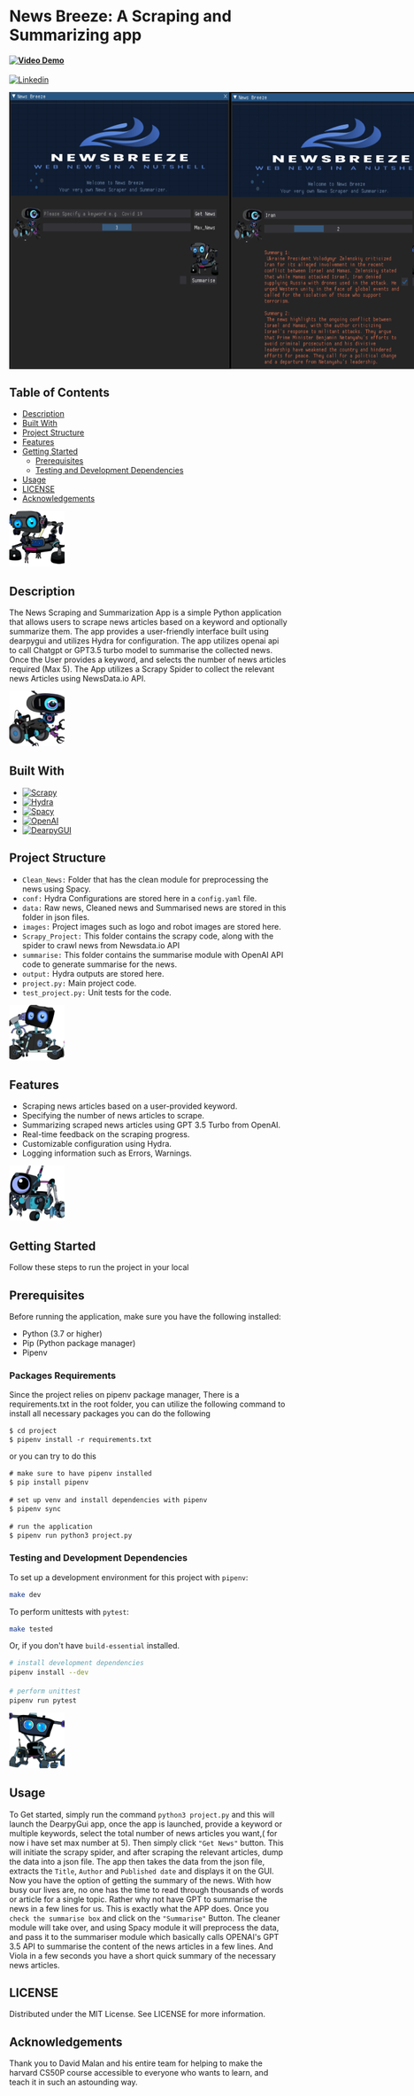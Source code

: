 
<h1>  News Breeze: A Scraping and Summarizing app</- CS50 Final Projecth1>

#### [![Video Demo][video]][video-url] 
[![Linkedin][linkedin]][linkedin-url]

<div style="display: flex; align-items: center;">
<img src="images/App_Screenshot.png" alt="App Screenshot" width="400" height="500">
<img src="images/App_Screenshot2.png" alt="App Screenshot" width="400" height="500">
</div>


## __Table of Contents__

- [Description](#description)
- [Built With](#built-with)
- [Project Structure](#project-structure)
- [Features](#features)
- [Getting Started](#getting-started)
  - [Prerequisites](#prerequisites)
  - [Testing and Development Dependencies](#testing-and-development-dependencies)
- [Usage](#usage)
- [LICENSE](#configuration)
- [Acknowledgements](#acknowledgements)

<img src="images/DALL-E.png" alt="Dall-e" width="100" height="100">

## __Description__

The News Scraping and Summarization App is a simple Python application that allows users to scrape news articles based on a keyword and optionally summarize them. The app provides a user-friendly interface built using dearpygui and utilizes Hydra for configuration. The app utilizes openai api to call Chatgpt or GPT3.5 turbo model to summarise the collected news. Once the User provides a keyword, and selects the number of news articles required (Max 5). The App utilizes a  Scrapy Spider  to collect the relevant news Articles using NewsData.io API. 

<img src="images/DALL-E2.png" alt="Dall-e2" width="100" height="100">

## __Built With__
* [![Scrapy][scrapy.py]][scrapy-url]
* [![Hydra][hydra.py]][hydra-url]
* [![Spacy][spacy.py]][spacy-url]
* [![OpenAI][openai.py]][openai-url]
* [![DearpyGUI][dearpygui.py]][dearpygui-url]

## __Project Structure__
* `Clean_News:` Folder that has the clean module for preprocessing the news using Spacy.
* `conf:`  Hydra Configurations are stored here in a `config.yaml` file.
* `data:`  Raw news, Cleaned news and Summarised news are stored in this folder in json files.
* `images:` Project images such as logo and robot images are stored here.
* `Scrapy_Project:` This folder contains the scrapy code, along with the spider to crawl news from Newsdata.io API
* `summarise:` This folder contains the summarise module with OpenAI API code to generate summarise for the news.
* `output:` Hydra outputs are stored here. 
* `project.py:` Main project code.
* `test_project.py:` Unit tests for the code.

<img src="images/DALL3.png" alt="Dall-e" width="100" height="100">

## __Features__

- Scraping news articles based on a user-provided keyword.
- Specifying the number of news articles to scrape.
- Summarizing scraped news articles using GPT 3.5 Turbo from OpenAI.
- Real-time feedback on the scraping progress.
- Customizable configuration using Hydra.
- Logging information such as Errors, Warnings.
<img src="images/DALL4.png" alt="Dall-e" width="100" height="100">

## __Getting Started__
Follow these steps to run the project in your local 
## __Prerequisites__

Before running the application, make sure you have the following installed:

- Python (3.7 or higher)
- Pip (Python package manager)
- Pipenv

 ### __Packages Requirements__
 Since the project relies on pipenv package manager, There is a requirements.txt in the root folder, you can utilize the following command to install all necessary packages
 you can do the following
    
    $ cd project
    $ pipenv install -r requirements.txt 
or you can try to do this 

    # make sure to have pipenv installed
    $ pip install pipenv

    # set up venv and install dependencies with pipenv
    $ pipenv sync

    # run the application
    $ pipenv run python3 project.py

### __Testing and Development Dependencies__

To set up a development environment for this project with `pipenv`:

``` bash
make dev
```

To perform unittests with `pytest`:

``` bash
make tested
```

Or, if you don't have `build-essential` installed.

```bash
# install development dependencies
pipenv install --dev

# perform unittest
pipenv run pytest
```
<img src="images/dall5.png" alt="Dall-e" width="100" height="100">

## __Usage__
To Get started, simply run the command `python3 project.py` and this will launch the DearpyGui app, once the app is launched, provide a keyword or multiple keywords, select the total number of news articles you want,( for now i have set max number at 5). Then simply click `"Get News"` button. This will initiate the scrapy spider, and after scraping the relevant articles, dump the data into a json file. The app then takes the data from the json file, extracts the `Title`, `Author` and `Published date` and displays it on the GUI. Now you have the option of getting the summary of the news. With how busy our lives are, no one has the time to read through thousands of words or article for a single topic. Rather why not have GPT to summarise the news in a few lines for us. This is exactly what the APP does. Once you `check the summarise box` and click on the `"Summarise"` Button. The cleaner module will take over, and using Spacy module it will preprocess the data, and pass it to the summariser module which basically calls OPENAI's GPT 3.5 API to summarise the content of the news articles in a few lines. And Viola in a few seconds you have a short quick summary of the necessary news articles.

## __LICENSE__
Distributed under the MIT License. See LICENSE for more information.

## __Acknowledgements__

Thank you to David Malan and his entire team for helping to make the harvard CS50P course accessible to everyone who wants to learn, and teach it in such an astounding way.

<!-- Markdown LINKS & IMAGES -->
[scrapy.py]: https://img.shields.io/librariesio/dependents/pypi/hydra?style=for-the-badge&logo=Scrapy&logoColor=green&label=Scrapy

[hydra.py]: https://img.shields.io/librariesio/dependents/pypi/hydra?style=for-the-badge&logo=Hydra&logoColor=blue&label=Hydra&color=red

[spacy.py]: https://img.shields.io/librariesio/dependents/pypi/spacy?style=for-the-badge&logoColor=black&label=Spacy&color=orange

[openai.py]: https://img.shields.io/librariesio/dependents/pypi/openai?style=for-the-badge&logoColor=black&label=OpenAI&color=green

[video]: https://img.shields.io/badge/Video-Demo?style=for-the-badge&label=Video-Demo
[linkedin]: https://img.shields.io/badge/Linked-in?style=for-the-badge&logo=Linkedin&labelColor=blue&color=black

[dearpygui.py]: https://img.shields.io/librariesio/dependents/pypi/dearpygui?style=for-the-badge&logo=DearpyGUI&label=Dearpygui&labelColor=grey&color=blue


[scrapy-url]: https://github.com/scrapy/scrapy

[hydra-url]: https://github.com/facebookresearch/hydra
[spacy-url]: https://github.com/explosion/spaCy
[openai-url]: https://github.com/openai/openai-python
[video-url]: https://youtu.be/oVnLbPcc34o
[linkedin-url]: https://www.linkedin.com/in/uzairaslam01/
[dearpygui-url]: https://github.com/hoffstadt/DearPyGui/tree/master
